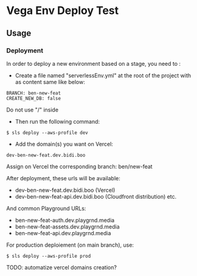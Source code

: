 # Vega Env Deploy Test

## Usage

### Deployment

In order to deploy a new environment based on a stage, you need to :

- Create a file named "serverlessEnv.yml" at the root of the project with as content same like below:

```
BRANCH: ben-new-feat
CREATE_NEW_DB: false
```

Do not use "/" inside

- Then run the following command:

```
$ sls deploy --aws-profile dev
```

- Add the domain(s) you want on Vercel:

```
dev-ben-new-feat.dev.bidi.boo
```

Assign on Vercel the corresponding branch: ben/new-feat

After deployment, these urls will be available:

- dev-ben-new-feat.dev.bidi.boo (Vercel)
- dev-ben-new-feat-api.dev.bidi.boo (Cloudfront distribution)
  etc.

And common Playground URLs:

- ben-new-feat-auth.dev.playgrnd.media
- ben-new-feat-assets.dev.playgrnd.media
- ben-new-feat-api.dev.playgrnd.media

For production deploiement (on main branch), use:

```
$ sls deploy --aws-profile prod
```

TODO: automatize vercel domains creation?
